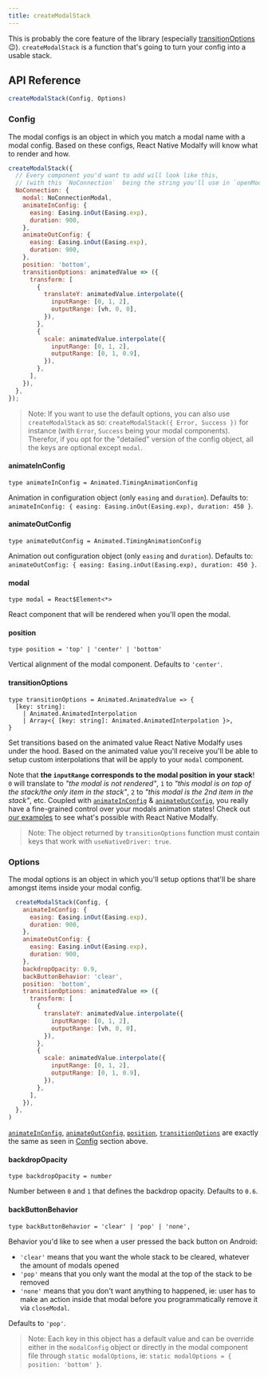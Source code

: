 ```yaml
---
title: createModalStack
---
```


This is probably the core feature of the library (especially [transitionOptions](create-modal-stack.md#transitionoptions) 😉). `createModalStack` is a function that's going to turn your config into a usable stack.

## API Reference

```js
createModalStack(Config, Options)
```

### Config

The modal configs is an object in which you match a modal name with a modal config. Based on these configs, React Native Modalfy will know what to render and how.

```js
createModalStack({
  // Every component you'd want to add will look like this,
  // (with this `NoConnection`  being the string you'll use in `openModal`)
  NoConnection: {
    modal: NoConnectionModal,
    animateInConfig: {
      easing: Easing.inOut(Easing.exp),
      duration: 900,
    },
    animateOutConfig: {
      easing: Easing.inOut(Easing.exp),
      duration: 900,
    },
    position: 'bottom',
    transitionOptions: animatedValue => ({
      transform: [
        {
          translateY: animatedValue.interpolate({
            inputRange: [0, 1, 2],
            outputRange: [vh, 0, 0],
          }),
        },
        {
          scale: animatedValue.interpolate({
            inputRange: [0, 1, 2],
            outputRange: [0, 1, 0.9],
          }),
        },
      ],
    }),
  },
});
```

> Note: If you want to use the default options, you can also use `createModalStack` as so: `createModalStack({ Error, Success })` for instance (with `Error`, `Success` being your modal components). Therefor, if you opt for the "detailed" version of the config object, all the keys are optional except `modal`.

#### animateInConfig

```flow
type animateInConfig = Animated.TimingAnimationConfig
```

Animation in configuration object (only `easing` and `duration`). Defaults to: `animateInConfig: { easing: Easing.inOut(Easing.exp), duration: 450 }`.


#### animateOutConfig

```flow
type animateOutConfig = Animated.TimingAnimationConfig
```

Animation out configuration object (only `easing` and `duration`). Defaults to: `animateOutConfig: { easing: Easing.inOut(Easing.exp), duration: 450 }`.

#### modal

```flow
type modal = React$Element<*>
```

React component that will be rendered when you'll open the modal.

#### position

```flow
type position = 'top' | 'center' | 'bottom'
```

Vertical alignment of the modal component. Defaults to `'center'`.

#### transitionOptions

```flow
type transitionOptions = Animated.AnimatedValue => {
  [key: string]:
    | Animated.AnimatedInterpolation
    | Array<{ [key: string]: Animated.AnimatedInterpolation }>,
}
```

Set transitions based on the animated value React Native Modalfy uses under the hood. Based on the animated value you'll receive you'll be able to setup custom interpolations that will be apply to your `modal` component.

Note that **the `inputRange` corresponds to the modal position in your stack**! `0` will translate to _"the modal is not rendered"_, `1` to _"this modal is on top of the stack/the only item in the stack"_, `2` to _"this modal is the 2nd item in the stack"_, etc. Coupled with [`animateInConfig`](create-modal-stack.md#animateinconfig) & [`animateOutConfig`](create-modal-stack.md#animateoutconfig), you really have a fine-grained control over your modals animation states! Check out [our examples](https://github.com/colorfy-software/react-native-modalfy/tree/master/examples) to see what's possible with React Native Modalfy.

> Note: The object returned by `transitionOptions` function must contain keys that work with `useNativeDriver: true`.

### Options

The modal options is an object in which you'll setup options that'll be share amongst items inside your modal config.

```js
  createModalStack(Config, {
    animateInConfig: {
      easing: Easing.inOut(Easing.exp),
      duration: 900,
    },
    animateOutConfig: {
      easing: Easing.inOut(Easing.exp),
      duration: 900,
    },
    backdropOpacity: 0.9,
    backButtonBehavior: 'clear',
    position: 'bottom',
    transitionOptions: animatedValue => ({
      transform: [
        {
          translateY: animatedValue.interpolate({
            inputRange: [0, 1, 2],
            outputRange: [vh, 0, 0],
          }),
        },
        {
          scale: animatedValue.interpolate({
            inputRange: [0, 1, 2],
            outputRange: [0, 1, 0.9],
          }),
        },
      ],
    }),
  },
)
```

[`animateInConfig`](create-modal-stack.md#animateinconfig), [`animateOutConfig`](create-modal-stack.md#animateoutconfig), [`position`](create-modal-stack.md#position), [`transitionOptions`](create-modal-stack.md#transitionoptions) are exactly the same as seen in [Config](create-modal-stack.md#config) section above.

#### backdropOpacity

```flow
type backdropOpacity = number
```

Number between `0` and `1` that defines the backdrop opacity. Defaults to `0.6`.

#### backButtonBehavior

```flow
type backButtonBehavior = 'clear' | 'pop' | 'none',
```

Behavior you'd like to see when a user pressed the back button on Android:
* `'clear'` means that you want the whole stack to be cleared, whatever the amount of modals opened
* `'pop'` means that you only want the modal at the top of the stack to be removed
*  `'none'` means that you don't want anything to happened, ie: user has to make an action inside that modal before you programmatically remove it via `closeModal`.

Defaults to `'pop'`.

> Note: Each key in this object has a default value and can be override either in the `modalConfig` object or directly in the modal component file through `static modalOptions`, ie: `static modalOptions = { position: 'bottom' }`.




